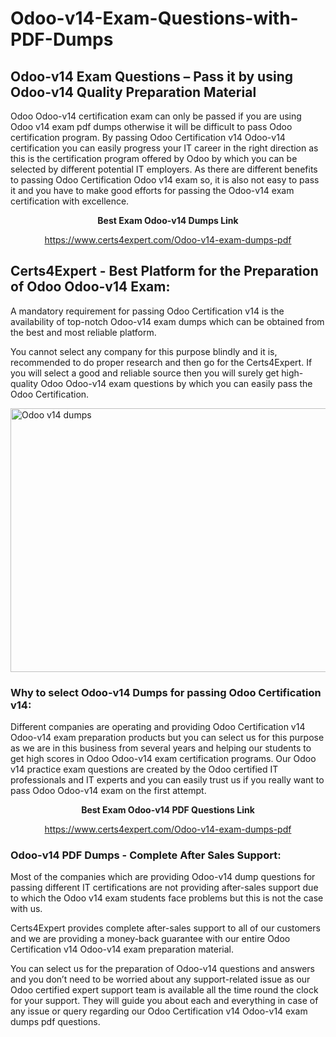 # Odoo-v14-Exam-Questions-with-PDF-Dumps
<h2><strong>Odoo-v14 Exam Questions &ndash; Pass it by using Odoo-v14 Quality Preparation Material</strong></h2>
<p>Odoo Odoo-v14 certification exam can only be passed if you are using Odoo v14 exam pdf dumps otherwise it will be difficult to pass Odoo certification program. By passing Odoo Certification v14 Odoo-v14 certification you can easily progress your IT career in the right direction as this is the certification program offered by Odoo by which you can be selected by different potential IT employers. As there are different benefits to passing Odoo Certification Odoo v14 exam so, it is also not easy to pass it and you have to make good efforts for passing the Odoo-v14 exam certification with excellence.</p>
<p style="text-align: center;"><strong>Best Exam Odoo-v14 Dumps Link</strong></p>
<p style="text-align: center;"><a href="https://www.certs4expert.com/Odoo-v14-exam-dumps-pdf">https://www.certs4expert.com/Odoo-v14-exam-dumps-pdf</a></p>
<h2><strong>Certs4Expert - Best Platform for the Preparation of Odoo Odoo-v14 Exam:&nbsp; </strong></h2>
<p>A mandatory requirement for passing Odoo Certification v14 is the availability of top-notch Odoo-v14 exam dumps which can be obtained from the best and most reliable platform.</p>
<p>You cannot select any company for this purpose blindly and it is, recommended to do proper research and then go for the Certs4Expert. If you will select a good and reliable source then you will surely get high-quality Odoo Odoo-v14 exam questions by which you can easily pass the Odoo Certification.</p>
<p><img style="display: block; margin-left: auto; margin-right: auto;" src="https://i.imgur.com/cCy1yN2.png" alt="Odoo v14 dumps" width="750" height="422" /></p>
<h3><strong>Why to select Odoo-v14 Dumps for passing Odoo Certification v14:</strong></h3>
<p>Different companies are operating and providing Odoo Certification v14 Odoo-v14 exam preparation products but you can select us for this purpose as we are in this business from several years and helping our students to get high scores in Odoo Odoo-v14 exam certification programs. Our Odoo v14 practice exam questions are created by the Odoo certified IT professionals and IT experts and you can easily trust us if you really want to pass Odoo Odoo-v14 exam on the first attempt.</p>
<p style="text-align: center;"><strong>Best Exam Odoo-v14 PDF Questions Link</strong></p>
<p style="text-align: center;"><a href="https://www.certs4expert.com/Odoo-v14-exam-dumps-pdf">https://www.certs4expert.com/Odoo-v14-exam-dumps-pdf</a></p>
<h3><strong>Odoo-v14 PDF Dumps - Complete After Sales Support:</strong></h3>
<p>Most of the companies which are providing Odoo-v14 dump questions for passing different IT certifications are not providing after-sales support due to which the Odoo v14 exam students face problems but this is not the case with us.</p>
<p>Certs4Expert provides complete after-sales support to all of our customers and we are providing a money-back guarantee with our entire Odoo Certification v14 Odoo-v14 exam preparation material.</p>
<p>You can select us for the preparation of Odoo-v14 questions and answers and you don&rsquo;t need to be worried about any support-related issue as our Odoo certified expert support team is available all the time round the clock for your support. They will guide you about each and everything in case of any issue or query regarding our Odoo Certification v14 Odoo-v14 exam dumps pdf questions.</p>
